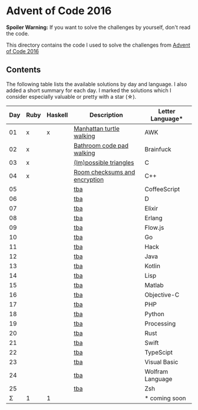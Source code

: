 Advent of Code 2016
===================

**Spoiler Warning:** If you want to solve the challenges by yourself, don't read the code.

This directory contains the code I used to solve the challenges from [Advent of Code 2016](http://adventofcode.com/2016)

Contents
--------

The following table lists the available solutions by day and language. I also
added a short summary for each day. I marked the solutions which I consider
especially valuable or pretty with a star (☆).

Day | Ruby | Haskell | Description                                                       | Letter Language*
----|------|---------|-------------------------------------------------------------------|-----------------
01  |  x   |    x    | [Manhattan turtle walking](http://adventofcode.com/2016/day/1)    | AWK
02  |  x   |         | [Bathroom code pad walking](http://adventofcode.com/2016/day/2)   | Brainfuck
03  |  x   |         | [(Im)possible triangles](http://adventofcode.com/2016/day/3)      | C
04  |  x   |         | [Room checksums and encryption](http://adventofcode.com/2016/day/4) | C++
05  |      |         | [tba](http://adventofcode.com/2016/day/5)                         | CoffeeScript
06  |      |         | [tba](http://adventofcode.com/2016/day/6)                         | D
07  |      |         | [tba](http://adventofcode.com/2016/day/7)                         | Elixir
08  |      |         | [tba](http://adventofcode.com/2016/day/8)                         | Erlang
09  |      |         | [tba](http://adventofcode.com/2016/day/9)                         | Flow.js
10  |      |         | [tba](http://adventofcode.com/2016/day/10)                        | Go
11  |      |         | [tba](http://adventofcode.com/2016/day/11)                        | Hack
12  |      |         | [tba](http://adventofcode.com/2016/day/12)                        | Java
13  |      |         | [tba](http://adventofcode.com/2016/day/13)                        | Kotlin
14  |      |         | [tba](http://adventofcode.com/2016/day/14)                        | Lisp
15  |      |         | [tba](http://adventofcode.com/2016/day/15)                        | Matlab
16  |      |         | [tba](http://adventofcode.com/2016/day/16)                        | Objective-C
17  |      |         | [tba](http://adventofcode.com/2016/day/17)                        | PHP
18  |      |         | [tba](http://adventofcode.com/2016/day/18)                        | Python
19  |      |         | [tba](http://adventofcode.com/2016/day/19)                        | Processing
20  |      |         | [tba](http://adventofcode.com/2016/day/20)                        | Rust
21  |      |         | [tba](http://adventofcode.com/2016/day/21)                        | Swift
22  |      |         | [tba](http://adventofcode.com/2016/day/22)                        | TypeScipt
23  |      |         | [tba](http://adventofcode.com/2016/day/23)                        | Visual Basic
24  |      |         | [tba](http://adventofcode.com/2016/day/24)                        | Wolfram Language
25  |      |         | [tba](http://adventofcode.com/2016/day/25)                        | Zsh
Σ   |  1   |    1    |                                                                   | * coming soon
